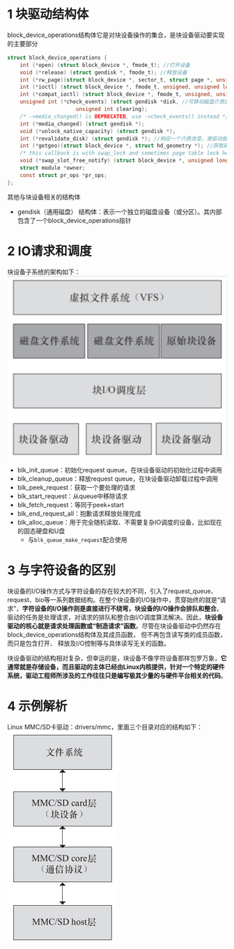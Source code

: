 
# 1 块驱动结构体
block_device_operations结构体它是对块设备操作的集合，是块设备驱动要实现的主要部分
```c
struct block_device_operations {
    int (*open) (struct block_device *, fmode_t); //打开设备
    void (*release) (struct gendisk *, fmode_t); //释放设备
    int (*rw_page)(struct block_device *, sector_t, struct page *, unsigned int); //块读写
    int (*ioctl) (struct block_device *, fmode_t, unsigned, unsigned long); //IO控制，对应ioctl()系统调用
    int (*compat_ioctl) (struct block_device *, fmode_t, unsigned, unsigned long); //供32位程序调用
    unsigned int (*check_events) (struct gendisk *disk, //可移动磁盘介质是否存在
    			      unsigned int clearing);
    /* ->media_changed() is DEPRECATED, use ->check_events() instead */
    int (*media_changed) (struct gendisk *);
    void (*unlock_native_capacity) (struct gendisk *);
    int (*revalidate_disk) (struct gendisk *); //响应一个介质改变，使驱动就绪
    int (*getgeo)(struct block_device *, struct hd_geometry *); //获取硬件信息
    /* this callback is with swap_lock and sometimes page table lock held */
    void (*swap_slot_free_notify) (struct block_device *, unsigned long);
    struct module *owner;
    const struct pr_ops *pr_ops;
};
```
其他与块设备相关的结构体

- gendisk（通用磁盘） 结构体：表示一个独立的磁盘设备（或分区）。其内部包含了一个block_device_operations指针




# 2 IO请求和调度
块设备子系统的架构如下：![image.png](.assets/1610696698253-c816d4fa-c061-42ad-9e8a-38584b3395e2.png)

- blk_init_queue：初始化request queue，在块设备驱动的初始化过程中调用
- blk_cleanup_queue：释放request queue，在块设备驱动卸载过程中调用
- blk_peek_request：获取一个要处理的请求
- blk_start_request：从queue中移除请求
- blk_fetch_request：等同于peek+start
- blk_end_request_all：抱歉请求释放处理完成
- blk_alloc_queue：用于完全随机读取、不需要复杂IO调度的设备，比如现在的固态硬盘和U盘
   - 与`blk_queue_make_request`配合使用



# 3 与字符设备的区别
块设备的I/O操作方式与字符设备的存在较大的不同，引入了request_queue、request、bio等一系列数据结构。在整个块设备的I/O操作中，贯穿始终的就是“请求”，**字符设备的I/O操作则是直接进行不绕弯，块设备的I/O操作会排队和整合**。驱动的任务是处理请求，对请求的排队和整合由I/O调度算法解决。因此，**块设备驱动的核心就是请求处理函数或“制造请求”函数**。尽管在块设备驱动中仍然存在block_device_operations结构体及其成员函数， 但不再包含读写类的成员函数， 而只是包含打开、 释放及I/O控制等与具体读写无关的函数。

块设备驱动的结构相对复杂，但幸运的是，块设备不像字符设备那样包罗万象，**它通常就是存储设备，而且驱动的主体已经由Linux内核提供，针对一个特定的硬件系统，驱动工程师所涉及的工作往往只是编写极其少量的与硬件平台相关的代码**。

# 4 示例解析
Linux MMC/SD卡驱动：drivers/mmc，里面三个目录对应的结构如下：![image.png](.assets/1611156322083-0b6023cb-54d2-4fa1-934a-e4e461065472.png)

